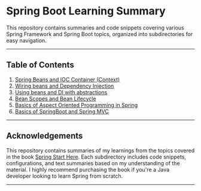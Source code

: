 # Spring Boot Learning Summary

This repository contains summaries and code snippets covering various Spring Framework and Spring Boot topics, organized into subdirectories for easy navigation.

---

## Table of Contents

1. [Spring Beans and IOC Container (Context)](./Learning-Spring-Context/README.MD)
2. [Wiring beans and Dependency Injection](./Learning-Wiring-And-DI/README.MD)
3. [Using beans and DI with abstractions](./Spring-Beans-And-Abstraction/README.MD)
4. [Bean Scopes and Bean Lifecycle](./Bean%20Scopes/README.md)
5. [Basics of Aspect Oriented Programming in Spring](./Spring-AOP/README.MD)
6. [Basics of SpringBoot and Spring MVC](./Spring-Boot-Basics)

---

## Acknowledgements

This repository contains summaries of my learnings from the topics covered in the book [Spring Start Here](https://www.manning.com/books/spring-start-here). Each subdirectory includes code snippets, configurations, and text summaries based on my understanding of the material. I highly recommend purchasing the book if you're a Java developer looking to learn Spring from scratch.

---